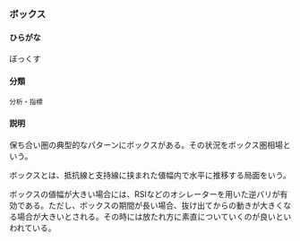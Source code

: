 <div style="display:none;">

## [あ行](securities-terms?id=あ行)
## [か行](securities-terms?id=か行)
## [さ行](securities-terms?id=さ行)
## [た行](securities-terms?id=た行)
## [な行](securities-terms?id=な行)
## [は行](securities-terms?id=は行)

</div>

### ボックス

#### ひらがな

ぼっくす

#### 分類

`分析・指標`

#### 説明

保ち合い圏の典型的なパターンにボックスがある。その状況をボックス圏相場という。
ボックスとは、抵抗線と支持線に挟まれた値幅内で水平に推移する局面をいう。
ボックスの値幅が大きい場合には、RSIなどのオシレーターを用いた逆バリが有効である。ただし、ボックスの期間が長い場合、抜け出てからの動きが大きくなる場合が大きいとされる。その時には放たれ方に素直についていくのが良いといわれている。

<div style="display:none;">

## [ま行](securities-terms?id=ま行)
## [や行](securities-terms?id=や行)
## [ら行](securities-terms?id=ら行)
## [わ行](securities-terms?id=わ行)
## [英数字・記号](securities-terms?id=英数字・記号)

</div>

